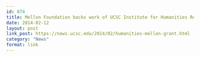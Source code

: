 ```yaml
---
id: 874
title: Mellon Foundation backs work of UCSC Institute for Humanities Research
date: 2014-02-12
layout: post
link_post: https://news.ucsc.edu/2014/02/humanities-mellon-grant.html
category: "News"
format: link
---
```

